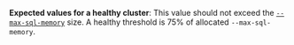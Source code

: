 **Expected values for a healthy cluster**: This value should not exceed the [`--max-sql-memory`](recommended-production-settings.html#cache-and-sql-memory-size) size. A healthy threshold is 75% of allocated `--max-sql-memory`.